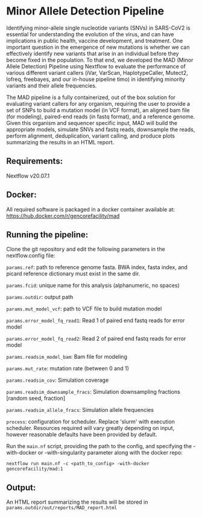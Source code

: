 # Minor Allele Detection Pipeline

Identifying minor-allele single nucleotide variants (SNVs) in SARS-CoV2 is essential for understanding the evolution of the virus, and can have implications in public health, vaccine development, and treatment. One important question in the emergence of new mutations is whether we can effectively identify new variants that arise in an individual before they become fixed in the population. To that end, we developed the MAD (Minor Allele Detection) Pipeline using Nextflow to evaluate the performance of various different variant callers (iVar, VarScan, HaplotypeCaller, Mutect2, lofreq, freebayes, and our in-house pipeline timo) in identifying minority variants and their allele frequencies.

The MAD pipeline is a fully containerized, out of the box solution for evaluating variant callers for any organism, requiring the user to provide a set of SNPs to build a mutation model (in VCF format), an aligned bam file (for modeling), paired-end reads (in fastq format), and a reference genome. Given this organism and sequencer specific input, MAD will build the appropriate models, simulate SNVs and fastq reads, downsample the reads, perform alignment, deduplication, variant calling, and produce plots summarizing the results in an HTML report. 

## Requirements:
Nextflow v20.07.1

## Docker: 
All required software is packaged in a docker container available at: https://hub.docker.com/r/gencorefacility/mad

## Running the pipeline:
Clone the git repository and edit the following parameters in the nextflow.config file:

`params.ref`: path to reference genome fasta. BWA index, fasta index, and picard reference dictionary must exist in the same dir.

`params.fcid`: unique name for this analysis (alphanumeric, no spaces)

`params.outdir`: output path

`params.mut_model_vcf`: path to VCF file to build mutation model

`params.error_model_fq_read1`: Read 1 of paired end fastq reads for error model

`params.error_model_fq_read2`: Read 2 of paired end fastq reads for error model

`params.readsim_model_bam`: Bam file for modeling

`params.mut_rate`: mutation rate (between 0 and 1)

`params.readsim_cov`: Simulation coverage

`params.readsim_downsample_fracs`: Simulation downsampling fractions [random seed, fraction]

`params.readsim_allele_fracs`: Simulation allele frequencies


`process`: configuration for scheduler. Replace 'slurm' with execution scheduler. Resources required will vary greatly depending on input, however reasonable defaults have been provided by default. 

Run the `main.nf` script, providing the path to the config, and specifying the -with-docker or -with-singularity parameter along with the docker repo:

`nextflow run main.nf -c <path_to_config> -with-docker gencorefacility/mad:1`

## Output:
An HTML report summarizing the results will be stored in `params.outdir/out/reports/MAD_report.html`


